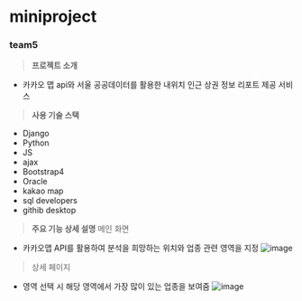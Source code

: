 # miniproject
### team5

> **프로젝트 소개**
- 카카오 맵 api와 서울 공공데이터를 활용한 내위치 인근 상권 정보 리포트 제공 서비스

> **사용 기술 스택**
- Django
- Python
- JS
- ajax
- Bootstrap4
- Oracle
- kakao map
- sql developers
- githib desktop

>**주요 기능 상세 설명**
> 메인 화면
- 카카오맵 API를 활용하여 분석을 희망하는 위치와 업종 관련 영역을 지정
![image](https://github.com/soohyun020812/miniproject/assets/131852352/0feae622-169a-4976-b7ff-cbeb21b754f2)

> 상세 페이지
- 영역 선택 시 해당 영역에서 가장 많이 있는 업종을 보여줌
![image](https://github.com/soohyun020812/miniproject/assets/131852352/e88d08bf-f340-47ae-968c-04b15cdbff67)
